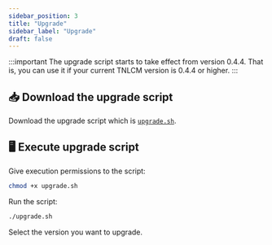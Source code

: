 ```yaml
---
sidebar_position: 3
title: "Upgrade"
sidebar_label: "Upgrade"
draft: false
---
```


:::important
The upgrade script starts to take effect from version 0.4.4. That is, you can use it if your current TNLCM version is 0.4.4 or higher.
:::

## :inbox_tray: Download the upgrade script

Download the upgrade script which is [`upgrade.sh`](https://github.com/6G-SANDBOX/TNLCM/blob/main/scripts/upgrade.sh).

## :desktop_computer: Execute upgrade script

Give execution permissions to the script:

```bash
chmod +x upgrade.sh
```

Run the script:

```bash
./upgrade.sh
```

Select the version you want to upgrade.